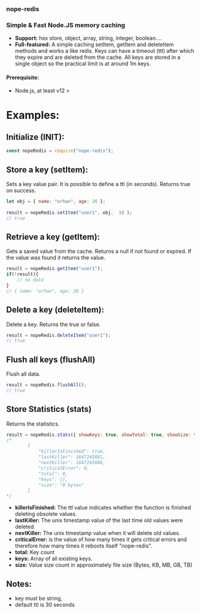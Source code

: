 ### nope-redis
### Simple & Fast Node.JS memory caching

- **Support:** hex store, object, array, string, integer, boolean....
- **Full-featured:** A simple caching setItem, getItem and deleteItem methods and works a like redis. Keys can have a timeout (ttl) after which they expire and are deleted from the cache. All keys are stored in a single object so the practical limit is at around 1m keys.

#### Prerequisite:
- Node.js, at least v12 >

# Examples:

## Initialize (INIT):

```js
const nopeRedis = require("nope-redis");
```

## Store a key (setItem):
Sets a key value pair. It is possible to define a ttl (in seconds). Returns true on success.
```js
let obj = { name: "orhan", age: 26 };
 
result = nopeRedis.setItem("user1", obj,  10 );
// true
```

## Retrieve a key (getItem):
Gets a saved value from the cache. Returns a null if not found or expired. If the value was found it returns the value.
```js 
result = nopeRedis.getItem("user1");
if(!result){
	// no data
}
// { name: "orhan", age: 26 }
```

## Delete a key (deleteItem):
Delete a key. Returns the true or false.

```js 
result = nopeRedis.deleteItem("user1");
// true
```
## Flush all keys (flushAll)
Flush all data.
```js 
result = nopeRedis.flushAll();
// true
```

## Store Statistics (stats)
Returns the statistics.
```js
result = nopeRedis.stats({ showKeys: true, showTotal: true, showSize: true });
/*
		{
			"killerIsFinished": true,
			"lastKiller": 1647245881,
			"nextKiller": 1647245886,
			"criticalError": 0,
			"total": 0,
			"keys": [],
			"size": "0 bytes"
		}
*/
```

- **killerIsFinished:** The ttl value indicates whether the function is finished deleting obsolete values.
- **lastKiller:** The unix timestamp value of the last time old values were deleted.
- **nextKiller:** The unix timestamp value when it will delete old values.
- **criticalError:** is the value of how many times it gets critical errors and therefore how many times it reboots itself "nope-redis".
- **total:** Key count
- **keys:** Array of all existing keys.
- **size:** Value size count in approximately file size (Bytes, KB, MB, GB, TB)

## Notes:
- key must be string,
- default ttl is 30 seconds
